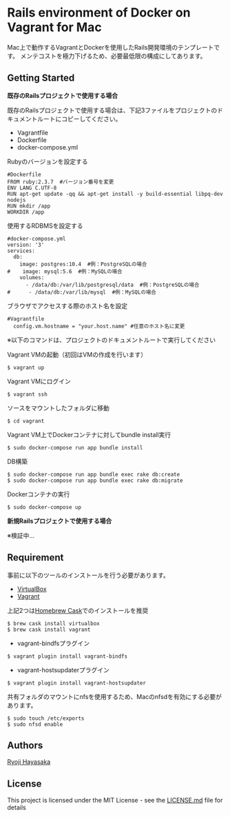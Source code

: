 # Rails environment of Docker on Vagrant for Mac

Mac上で動作するVagrantとDockerを使用したRails開発環境のテンプレートです。  メンテコストを極力下げるため、必要最低限の構成にしてあります。

## Getting Started

**既存のRailsプロジェクトで使用する場合**

既存のRailsプロジェクトで使用する場合は、下記3ファイルをプロジェクトのドキュメントルートにコピーしてください。
- Vagrantfile
- Dockerfile
- docker-compose.yml

Rubyのバージョンを設定する

```
#Dockerfile
FROM ruby:2.3.7  #バージョン番号を変更
ENV LANG C.UTF-8
RUN apt-get update -qq && apt-get install -y build-essential libpq-dev nodejs
RUN mkdir /app
WORKDIR /app

```

使用するRDBMSを設定する

```
#docker-compose.yml
version: '3'
services:
  db:
    image: postgres:10.4  #例：PostgreSQLの場合
#    image: mysql:5.6  #例：MySQLの場合
    volumes:
      - /data/db:/var/lib/postgresql/data  #例：PostgreSQLの場合
#      - /data/db:/var/lib/mysql  #例：MySQLの場合
```

ブラウザでアクセスする際のホスト名を設定

```
#Vagrantfile
  config.vm.hostname = "your.host.name" #任意のホスト名に変更
```

※以下のコマンドは、プロジェクトのドキュメントルートで実行してください

Vagrant VMの起動（初回はVMの作成を行います）

```
$ vagrant up
```

Vagrant VMにログイン

```
$ vagrant ssh
```

ソースをマウントしたフォルダに移動

```
$ cd vagrant
```

Vagrant VM上でDockerコンテナに対してbundle install実行

```
$ sudo docker-compose run app bundle install
```

DB構築

```
$ sudo docker-compose run app bundle exec rake db:create
$ sudo docker-compose run app bundle exec rake db:migrate
```

Dockerコンテナの実行

```
$ sudo docker-compose up
```

**新規Railsプロジェクトで使用する場合**

※検証中…

## Requirement

事前に以下のツールのインストールを行う必要があります。

- [VirtualBox](https://www.oracle.com/technetwork/server-storage/virtualbox/downloads/index.html)
- [Vagrant](https://www.vagrantup.com/downloads.html)

上記2つは[Homebrew Cask](http://caskroom.io/)でのインストールを推奨

```
$ brew cask install virtualbox
$ brew cask install vagrant
```

- vagrant-bindfsプラグイン

```
$ vagrant plugin install vagrant-bindfs
```

- vagrant-hostsupdaterプラグイン

```
$ vagrant plugin install vagrant-hostsupdater
```

共有フォルダのマウントにnfsを使用するため、Macのnfsdを有効にする必要があります。

```
$ sudo touch /etc/exports
$ sudo nfsd enable
```

## Authors

[Ryoji Hayasaka](https://github.com/hayakasa)

## License

This project is licensed under the MIT License - see the [LICENSE.md](LICENSE.md) file for details
